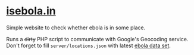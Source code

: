 # [isebola.in](http://isebola.in)

Simple website to check whether ebola is in some place.

Runs a ~~dirty~~ PHP script to communicate with Google's Geocoding service. Don't forget to fill `server/locations.json` with latest [ebola data set](https://github.com/cmrivers/ebola/blob/master/map_data/locations.geojson).